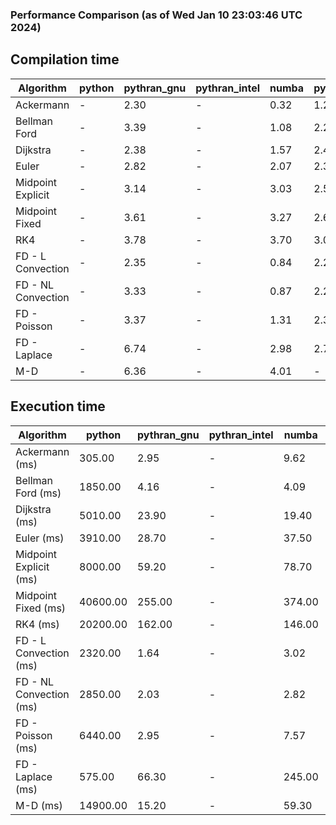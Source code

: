 ### Performance Comparison (as of Wed Jan 10 23:03:46 UTC 2024)
## Compilation time
Algorithm                 | python                    | pythran_gnu               | pythran_intel             | numba                     | pyccel_fortran_gnu        | pyccel_c_gnu              | pyccel_fortran_intel      | pyccel_c_intel           
------------------------- | ------------------------- | ------------------------- | ------------------------- | ------------------------- | ------------------------- | ------------------------- | ------------------------- | -------------------------
Ackermann                 | -                         | 2.30                      | -                         | 0.32                      | 1.21                      | 1.16                      | -                         | -                        
Bellman Ford              | -                         | 3.39                      | -                         | 1.08                      | 2.29                      | 2.46                      | -                         | -                        
Dijkstra                  | -                         | 2.38                      | -                         | 1.57                      | 2.40                      | 2.52                      | -                         | -                        
Euler                     | -                         | 2.82                      | -                         | 2.07                      | 2.30                      | 2.53                      | -                         | -                        
Midpoint Explicit         | -                         | 3.14                      | -                         | 3.03                      | 2.56                      | 2.81                      | -                         | -                        
Midpoint Fixed            | -                         | 3.61                      | -                         | 3.27                      | 2.60                      | 2.81                      | -                         | -                        
RK4                       | -                         | 3.78                      | -                         | 3.70                      | 3.04                      | 3.18                      | -                         | -                        
FD - L Convection         | -                         | 2.35                      | -                         | 0.84                      | 2.25                      | 2.44                      | -                         | -                        
FD - NL Convection        | -                         | 3.33                      | -                         | 0.87                      | 2.26                      | 2.49                      | -                         | -                        
FD - Poisson              | -                         | 3.37                      | -                         | 1.31                      | 2.37                      | 2.56                      | -                         | -                        
FD - Laplace              | -                         | 6.74                      | -                         | 2.98                      | 2.76                      | 2.98                      | -                         | -                        
M-D                       | -                         | 6.36                      | -                         | 4.01                      | -                         | -                         | -                         | -                        

## Execution time
Algorithm                 | python                    | pythran_gnu               | pythran_intel             | numba                     | pyccel_fortran_gnu        | pyccel_c_gnu              | pyccel_fortran_intel      | pyccel_c_intel           
------------------------- | ------------------------- | ------------------------- | ------------------------- | ------------------------- | ------------------------- | ------------------------- | ------------------------- | -------------------------
Ackermann (ms)            | 305.00                    | 2.95                      | -                         | 9.62                      | 1.50                      | 1.54                      | -                         | -                        
Bellman Ford (ms)         | 1850.00                   | 4.16                      | -                         | 4.09                      | 2.92                      | 6.12                      | -                         | -                        
Dijkstra (ms)             | 5010.00                   | 23.90                     | -                         | 19.40                     | 19.10                     | 31.50                     | -                         | -                        
Euler (ms)                | 3910.00                   | 28.70                     | -                         | 37.50                     | 14.90                     | 142.00                    | -                         | -                        
Midpoint Explicit (ms)    | 8000.00                   | 59.20                     | -                         | 78.70                     | 22.70                     | 280.00                    | -                         | -                        
Midpoint Fixed (ms)       | 40600.00                  | 255.00                    | -                         | 374.00                    | 74.90                     | 1450.00                   | -                         | -                        
RK4 (ms)                  | 20200.00                  | 162.00                    | -                         | 146.00                    | 36.40                     | 485.00                    | -                         | -                        
FD - L Convection (ms)    | 2320.00                   | 1.64                      | -                         | 3.02                      | 1.48                      | 1.62                      | -                         | -                        
FD - NL Convection (ms)   | 2850.00                   | 2.03                      | -                         | 2.82                      | 1.80                      | 2.19                      | -                         | -                        
FD - Poisson (ms)         | 6440.00                   | 2.95                      | -                         | 7.57                      | 2.77                      | 3.79                      | -                         | -                        
FD - Laplace (ms)         | 575.00                    | 66.30                     | -                         | 245.00                    | 57.70                     | 306.00                    | -                         | -                        
M-D (ms)                  | 14900.00                  | 15.20                     | -                         | 59.30                     | -                         | -                         | -                         | -                        

